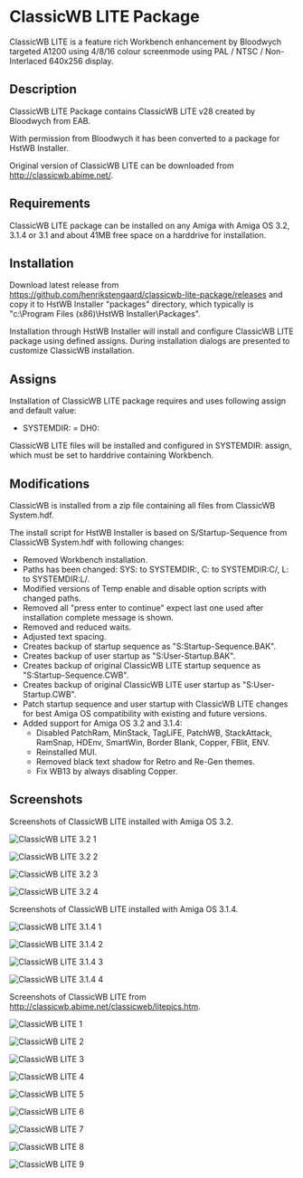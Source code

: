 # ClassicWB LITE Package

ClassicWB LITE is a feature rich Workbench enhancement by Bloodwych targeted A1200 using 4/8/16 colour screenmode using PAL / NTSC / Non-Interlaced 640x256 display.

## Description

ClassicWB LITE Package contains ClassicWB LITE v28 created by Bloodwych from EAB. 

With permission from Bloodwych it has been converted to a package for HstWB Installer.

Original version of ClassicWB LITE can be downloaded from http://classicwb.abime.net/.

## Requirements

ClassicWB LITE package can be installed on any Amiga with Amiga OS 3.2, 3.1.4 or 3.1 and about 41MB free space on a harddrive for installation.

## Installation

Download latest release from https://github.com/henrikstengaard/classicwb-lite-package/releases and copy it to HstWB Installer "packages" directory, which typically is "c:\Program Files (x86)\HstWB Installer\Packages".

Installation through HstWB Installer will install and configure ClassicWB LITE package using defined assigns.
During installation dialogs are presented to customize ClassicWB installation.

## Assigns

Installation of ClassicWB LITE package requires and uses following assign and default value:

- SYSTEMDIR: = DH0:

ClassicWB LITE files will be installed and configured in SYSTEMDIR: assign, which must be set to harddrive containing Workbench.

## Modifications

ClassicWB is installed from a zip file containing all files from ClassicWB System.hdf.

The install script for HstWB Installer is based on S/Startup-Sequence from ClassicWB System.hdf with following changes:

- Removed Workbench installation.
- Paths has been changed: SYS: to SYSTEMDIR:, C: to SYSTEMDIR:C/, L: to SYSTEMDIR:L/.
- Modified versions of Temp enable and disable option scripts with changed paths.
- Removed all "press enter to continue" expect last one used after installation complete message is shown.
- Removed and reduced waits.
- Adjusted text spacing.
- Creates backup of startup sequence as "S:Startup-Sequence.BAK".
- Creates backup of user startup as "S:User-Startup.BAK". 
- Creates backup of original ClassicWB LITE startup sequence as "S:Startup-Sequence.CWB".
- Creates backup of original ClassicWB LITE user startup as "S:User-Startup.CWB". 
- Patch startup sequence and user startup with ClassicWB LITE changes for best Amiga OS compatibility with existing and future versions.
- Added support for Amiga OS 3.2 and 3.1.4:
  - Disabled PatchRam, MinStack, TagLiFE, PatchWB, StackAttack, RamSnap, HDEnv, SmartWin, Border Blank, Copper, FBlit, ENV.
  - Reinstalled MUI.
  - Removed black text shadow for Retro and Re-Gen themes. 
  - Fix WB13 by always disabling Copper.

## Screenshots

Screenshots of ClassicWB LITE installed with Amiga OS 3.2.

![ClassicWB LITE 3.2 1](screenshots/classicwb_lite_3.2_1.png?raw=true)

![ClassicWB LITE 3.2 2](screenshots/classicwb_lite_3.2_2.png?raw=true)

![ClassicWB LITE 3.2 3](screenshots/classicwb_lite_3.2_3.png?raw=true)

![ClassicWB LITE 3.2 4](screenshots/classicwb_lite_3.2_4.png?raw=true)

Screenshots of ClassicWB LITE installed with Amiga OS 3.1.4.

![ClassicWB LITE 3.1.4 1](screenshots/classicwb_lite_3.1.4_1.png?raw=true)

![ClassicWB LITE 3.1.4 2](screenshots/classicwb_lite_3.1.4_2.png?raw=true)

![ClassicWB LITE 3.1.4 3](screenshots/classicwb_lite_3.1.4_3.png?raw=true)

![ClassicWB LITE 3.1.4 4](screenshots/classicwb_lite_3.1.4_4.png?raw=true)

Screenshots of ClassicWB LITE from http://classicwb.abime.net/classicweb/litepics.htm.

![ClassicWB LITE 1](screenshots/classicwb_lite1.png?raw=true)

![ClassicWB LITE 2](screenshots/classicwb_lite2.png?raw=true)

![ClassicWB LITE 3](screenshots/classicwb_lite3.png?raw=true)

![ClassicWB LITE 4](screenshots/classicwb_lite4.png?raw=true)

![ClassicWB LITE 5](screenshots/classicwb_lite5.png?raw=true)

![ClassicWB LITE 6](screenshots/classicwb_lite6.png?raw=true)

![ClassicWB LITE 7](screenshots/classicwb_lite7.png?raw=true)

![ClassicWB LITE 8](screenshots/classicwb_lite8.png?raw=true)

![ClassicWB LITE 9](screenshots/classicwb_lite9.png?raw=true)